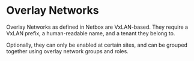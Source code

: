 # Overlay Networks

Overlay Networks as defined in Netbox are VxLAN-based. They require a VxLAN
prefix, a human-readable name, and a tenant they belong to.

Optionally, they can only be enabled at certain sites, and can be grouped
together using overlay network groups and roles.
